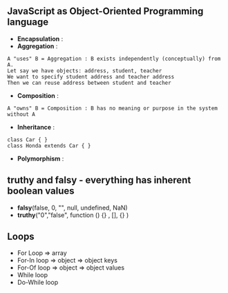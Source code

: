 ## JavaScript as Object-Oriented Programming language

- **Encapsulation** :
- **Aggregation** :

```
A "uses" B = Aggregation : B exists independently (conceptually) from A.
Let say we have objects: address, student, teacher
We want to specify student address and teacher address
Then we can reuse address between student and teacher
```

- **Composition** :

```
A "owns" B = Composition : B has no meaning or purpose in the system without A
```

- **Inheritance** :

```
class Car { }
class Honda extends Car { }
```

- **Polymorphism** :

## truthy and falsy - everything has inherent boolean values

- **falsy**(false, 0, "", null, undefined, NaN)
- **truthy**("0","false", function () {} , [], {} )

## Loops

- For Loop => array
- For-In loop => object => object keys
- For-Of loop => object => object values
- While loop
- Do-While loop
